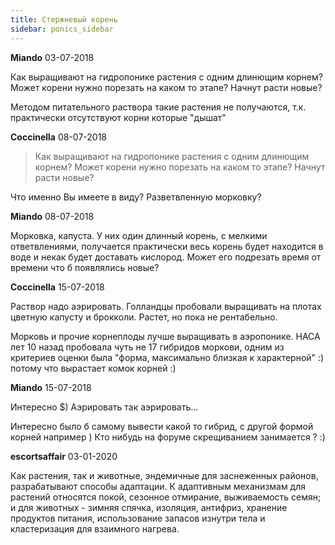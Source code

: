 ```yaml
---
title: Стержневый корень
sidebar: ponics_sidebar
---
```


**Miando** 03-07-2018

Как выращивают на гидропонике растения с одним длинющим корнем? Может корени нужно порезать на каком то этапе? Начнут расти новые? 

Методом питательного раствора такие растения не получаются, т.к. практически отсутствуют корни которые "дышат"


**Coccinella** 08-07-2018

> Как выращивают на гидропонике растения с одним длинющим корнем? Может корени нужно порезать на каком то этапе? Начнут расти новые? 

Что именно Вы имеете в виду? Разветвленную морковку? 


**Miando** 08-07-2018

Морковка, капуста. У них один длинный корень, с мелкими ответвлениями, получается практически весь корень будет находится в воде и некак будет доставать кислород. Может его подрезать время от времени что б появлялись новые?


**Coccinella** 15-07-2018

Раствор надо аэрировать. Голландцы пробовали выращивать на плотах цветную капусту и брокколи. Растет, но пока не рентабельно.

Морковь и прочие корнеплоды лучше выращивать в аэропонике. НАСА лет 10 назад пробовала чуть не 17 гибридов моркови, одним из критериев оценки была "форма, максимально близкая к характерной" :) потому что вырастает комок корней :)


**Miando** 15-07-2018

Интересно $) Аэрировать так аэрировать...

Интересно было б самому вывести какой то гибрид, с другой формой корней например ) Кто нибудь на форуме скрещиванием занимается ? :)


**escortsaffair** 03-01-2020

Как растения, так и животные, эндемичные для заснеженных районов, разрабатывают способы адаптации. К адаптивным механизмам для растений относятся покой, сезонное отмирание, выживаемость семян; и для животных - зимняя спячка, изоляция, антифриз, хранение продуктов питания, использование запасов изнутри тела и кластеризация для взаимного нагрева.



